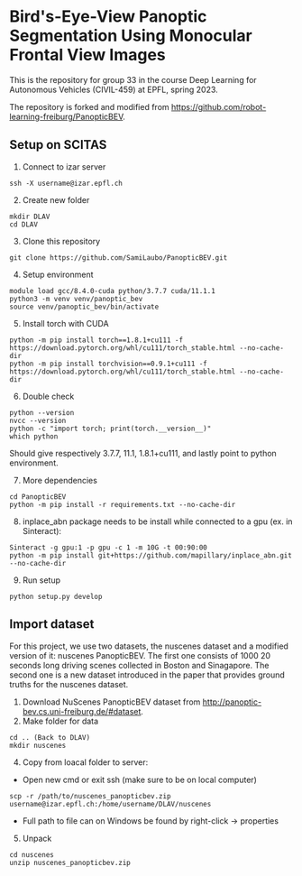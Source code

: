 # Bird's-Eye-View Panoptic Segmentation Using Monocular Frontal View Images

This is the repository for group 33 in the course Deep Learning for Autonomous Vehicles (CIVIL-459) at EPFL, spring 2023.

The repository is forked and modified from https://github.com/robot-learning-freiburg/PanopticBEV.


## Setup on SCITAS
1. Connect to izar server
```shell
ssh -X username@izar.epfl.ch
```

2. Create new folder
```shell
mkdir DLAV
cd DLAV
```

3. Clone this repository
```shell
git clone https://github.com/SamiLaubo/PanopticBEV.git
```

4. Setup environment
```shell
module load gcc/8.4.0-cuda python/3.7.7 cuda/11.1.1
python3 -m venv venv/panoptic_bev
source venv/panoptic_bev/bin/activate
```

5. Install torch with CUDA
```shell
python -m pip install torch==1.8.1+cu111 -f https://download.pytorch.org/whl/cu111/torch_stable.html --no-cache-dir
python -m pip install torchvision==0.9.1+cu111 -f https://download.pytorch.org/whl/cu111/torch_stable.html --no-cache-dir
```

6. Double check
```shell
python --version
nvcc --version
python -c "import torch; print(torch.__version__)"
which python
```

Should give respectively 3.7.7, 11.1, 1.8.1+cu111, and lastly point to python environment.

7. More dependencies
```shell
cd PanopticBEV
python -m pip install -r requirements.txt --no-cache-dir
```

8. inplace_abn package needs to be install while connected to a gpu (ex. in Sinteract):
```shell
Sinteract -g gpu:1 -p gpu -c 1 -m 10G -t 00:90:00
python -m pip install git+https://github.com/mapillary/inplace_abn.git --no-cache-dir
```

9. Run setup
```shell
python setup.py develop
```

## Import dataset
For this project, we use two datasets, the nuscenes dataset and a modified version of it: nuscenes PanopticBEV. The first one consists of 1000 20 seconds long driving scenes collected in Boston and Sinagapore. The second one is a new dataset introduced in the paper that provides ground truths for the nuscenes dataset.

1. Download NuScenes PanopticBEV dataset from http://panoptic-bev.cs.uni-freiburg.de/#dataset.
2. Make folder for data
```shell
cd .. (Back to DLAV)
mkdir nuscenes
```
4. Copy from loacal folder to server:
  - Open new cmd or exit ssh (make sure to be on local computer)
```shell
scp -r /path/to/nuscenes_panopticbev.zip username@izar.epfl.ch:/home/username/DLAV/nuscenes
```
  - Full path to file can on Windows be found by right-click -> properties
5. Unpack
```shell
cd nuscenes
unzip nuscenes_panopticbev.zip
```

